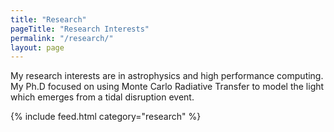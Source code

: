 ```yaml
---
title: "Research"
pageTitle: "Research Interests"
permalink: "/research/"
layout: page
---
```


My research interests are in astrophysics and high performance computing. My
Ph.D focused on using Monte Carlo Radiative Transfer to model the light which
emerges from a tidal disruption event.

{% include feed.html category="research" %}